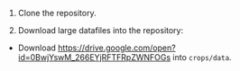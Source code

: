 1. Clone the repository.

2. Download large datafiles into the repository:
 - Download https://drive.google.com/open?id=0BwjYswM_266EYjRFTFRpZWNFOGs into `crops/data`.